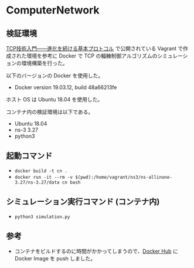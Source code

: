 # ComputerNetwork

## 検証環境
[TCP技術入門――進化を続ける基本プロトコル](https://github.com/dilmnqvovpnmlib/tcp-book) で公開されている Vagrant で作成された環境を参考に Docker で TCP の輻輳制御アルゴリズムのシミュレーションの環境構築を行った。

以下のバージョンの Docker を使用した。
- Docker version 19.03.12, build 48a66213fe

ホスト OS は Ubuntu 18.04 を使用した。

コンテナ内の検証環境は以下である。
- Ubuntu 18.04
- ns-3 3.27
- python3

## 起動コマンド
- `docker build -t cn .`
- `docker run -it --rm -v $(pwd):/home/vagrant/ns3/ns-allinone-3.27/ns-3.27/data cn bash`

## シミュレーション実行コマンド (コンテナ内)
- `python3 simulation.py`

## 参考
- コンテナをビルドするのに時間がかかってしまうので、[Docker Hub](https://hub.docker.com/r/dilmnqvovpnmlib/cn) に Docker Image を push しました。
